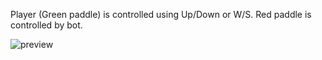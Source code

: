 Player (Green paddle) is controlled using Up/Down or W/S. Red paddle is controlled by bot.

![preview](https://i.imgur.com/B3N0EHy.gif)